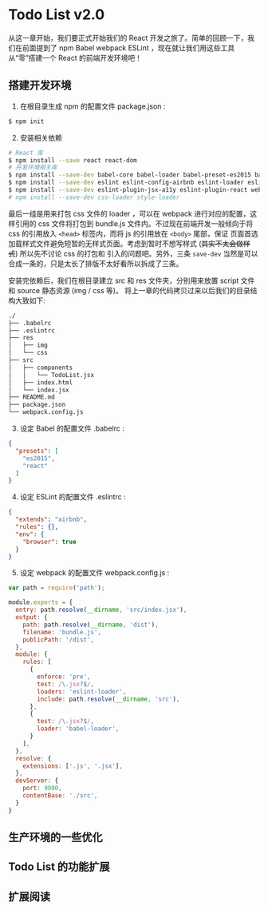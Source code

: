 # Todo List v2.0

从这一章开始，我们要正式开始我们的 React 开发之旅了。简单的回顾一下，我们在前面提到了 npm Babel webpack 
ESLint ，现在就让我们用这些工具从“零”搭建一个 React 的前端开发环境吧！

## 搭建开发环境

1. 在根目录生成 npm 的配置文件 package.json :

```bash
$ npm init
```

2. 安装相关依赖

```bash
# React 库
$ npm install --save react react-dom
# 开发环境相关库
$ npm install --save-dev babel-core babel-loader babel-preset-es2015 babel-preset-react
$ npm install --save-dev eslint eslint-config-airbnb eslint-loader eslint-plugin-import
$ npm install --save-dev eslint-plugin-jsx-a11y eslint-plugin-react webpack webpack-dev-server
# npm install --save-dev css-loader style-loader
```

最后一组是用来打包 css 文件的 loader ，可以在 webpack 进行对应的配置，这样引用的 css 文件将打包到 bundle.js 
文件内。不过现在前端开发一般倾向于将 css 的引用放入 `<head>` 标签内，而将 js 的引用放在 `<body>` 尾部，保证
页面首选加载样式文件避免短暂的无样式页面。考虑到暂时不想写样式 (~~其实不太会做样式~~) 所以先不讨论 css 的打包和
引入的问题吧。另外，三条 `save-dev` 当然是可以合成一条的，只是太长了排版不太好看所以拆成了三条。

安装完依赖后，我们在根目录建立 src 和 res 文件夹，分别用来放置 script 文件和 source 静态资源 (img / css 等)。 
将上一章的代码拷贝过来以后我们的目录结构大致如下: 

```bash
./
├── .babelrc
├── .eslintrc
├── res
│   ├── img
│   └── css
├── src
│   ├── components
│   │   └── TodoList.jsx
│   ├── index.html
│   └── index.jsx
├── README.md
├── package.json
└── webpack.config.js
```

3. 设定 Babel 的配置文件 .babelrc :

```json
{
  "presets": [
    "es2015",
    "react"
  ]
}
```

4. 设定 ESLint 的配置文件 .eslintrc :

```json
{
  "extends": "airbnb",
  "rules": {},
  "env": {
    "browser": true
  }
}
```

5. 设定 webpack 的配置文件 webpack.config.js :

```javascript
var path = require('path');

module.exports = {
  entry: path.resolve(__dirname, 'src/index.jsx'),
  output: {
    path: path.resolve(__dirname, 'dist'),
    filename: 'bundle.js',
    publicPath: '/dist',
  },
  module: {
    rules: [
      {
        enforce: 'pre',
        test: /\.jsx?$/,
        loaders: 'eslint-loader',
        include: path.resolve(__dirname, 'src'),
      },
      {
        test: /\.jsx?$/,
        loader: 'babel-loader',
      }
    ],
  },
  resolve: {
    extensions: ['.js', '.jsx'],
  },
  devServer: {
    port: 9000,
    contentBase: './src',
  }
}
```

## 生产环境的一些优化

## Todo List 的功能扩展

## 扩展阅读
